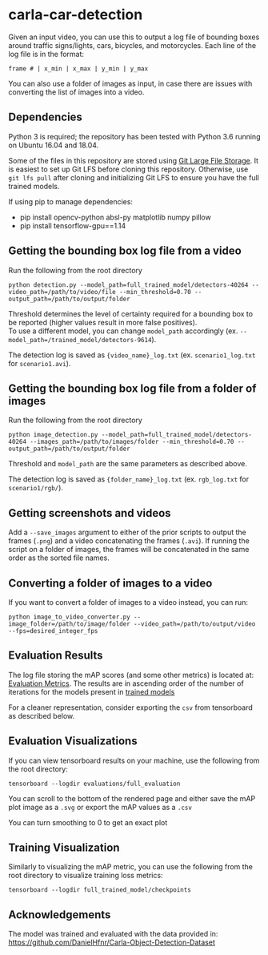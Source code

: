# carla-car-detection

Given an input video, you can use this to output a log file of bounding boxes around traffic signs/lights, cars, bicycles, and motorcycles. Each line of the log file is in the format: 

```
frame # | x_min | x_max | y_min | y_max
```

You can also use a folder of images as input, in case there are issues with converting the list of images into a video.

## Dependencies ##
Python 3 is required; the repository has been tested with Python 3.6 running on Ubuntu 16.04 and 18.04.

Some of the files in this repository are stored using [Git Large File Storage](https://git-lfs.github.com/).  It is easiest to set up Git LFS before cloning this repository.  Otherwise, use `git lfs pull` after cloning and initializing Git LFS to ensure you have the full trained models.

If using pip to manage dependencies:
* pip install opencv-python absl-py matplotlib numpy pillow
* pip install tensorflow-gpu==1.14

## Getting the bounding box log file from a video ##
Run the following from the root directory
```
python detection.py --model_path=full_trained_model/detectors-40264 --video_path=/path/to/video/file --min_threshold=0.70 --output_path=/path/to/output/folder
```

Threshold determines the level of certainty required for a bounding box to be reported (higher values result in more false positives). \
To use a different model, you can change `model_path` accordingly (ex. `--model_path=/trained_model/detectors-9614`).

The detection log is saved as `{video_name}_log.txt` (ex. `scenario1_log.txt` for `scenario1.avi`).

## Getting the bounding box log file from a folder of images ##
Run the following from the root directory
```
python image_detection.py --model_path=full_trained_model/detectors-40264 --images_path=/path/to/images/folder --min_threshold=0.70 --output_path=/path/to/output/folder
```

Threshold and `model_path` are the same parameters as described above.

The detection log is saved as `{folder_name}_log.txt` (ex. `rgb_log.txt` for `scenario1/rgb/`).

## Getting screenshots and videos ##
Add a `--save_images` argument to either of the prior scripts to output the frames (`.png`) and a video concatenating the frames (`.avi`). If running the script on a folder of images, the frames will be concatenated in the same order as the sorted file names.

## Converting a folder of images to a video ##
If you want to convert a folder of images to a video instead, you can run:
```
python image_to_video_converter.py --image_folder=/path/to/image/folder --video_path=/path/to/output/video --fps=desired_integer_fps
```

## Evaluation Results ##
The log file storing the mAP scores (and some other metrics) is located at: [Evaluation Metrics](evaluations/full_evaluation/log.txt). The results are in ascending order of the number of iterations for the models present in [trained models](full_trained_model) 

For a cleaner representation, consider exporting the `csv` from tensorboard as described below.

## Evaluation Visualizations ##
If you can view tensorboard results on your machine, use the following from the root directory:
```
tensorboard --logdir evaluations/full_evaluation
```
You can scroll to the bottom of the rendered page and either save the mAP plot image as a `.svg` or export the mAP values as a `.csv`

You can turn smoothing to 0 to get an exact plot

## Training Visualization ##
Similarly to visualizing the mAP metric, you can use the following from the root directory to visualize training loss metrics:
```
tensorboard --logdir full_trained_model/checkpoints
```

## Acknowledgements ##
The model was trained and evaluated with the data provided in: https://github.com/DanielHfnr/Carla-Object-Detection-Dataset
